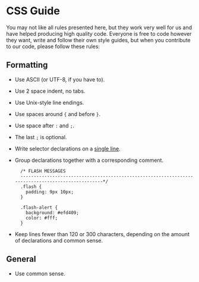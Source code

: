 # CSS Guide

You may not like all rules presented here, but they work very well for
us and have helped producing high quality code. Everyone is free to
code however they want, write and follow their own style guides, but
when you contribute to our code, please follow these rules:

## Formatting

* Use ASCII (or UTF-8, if you have to).

* Use 2 space indent, no tabs.

* Use Unix-style line endings.

* Use spaces around `{` and before `}`.

* Use space after `:` and `;`.

* The last `;` is optional.

* Write selector declarations on a [single line](http://orderedlist.com/resources/html-css/single-line-css/).

* Group declarations together with a corresponding comment.

        /* FLASH MESSAGES
        --------------------------------------------------------------------------------------------------*/
        .flash {
          padding: 9px 10px;
        }
        
        .flash-alert {
          background: #efd409;
          color: #fff;
        }

* Keep lines fewer than 120 or 300 characters, depending on the amount of declarations and common sense.

## General

* Use common sense.
